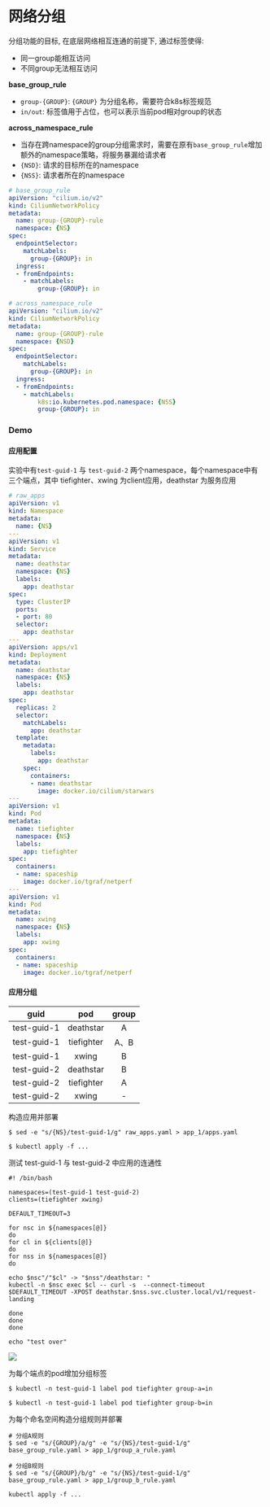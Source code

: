 # 网络分组

分组功能的目标, 在底层网络相互连通的前提下, 通过标签使得: 
- 同一group能相互访问
- 不同group无法相互访问

**base_group_rule**
- `group-{GROUP}`: `{GROUP}` 为分组名称，需要符合k8s标签规范
- `in/out`: 标签值用于占位，也可以表示当前pod相对group的状态

**across_namespace_rule**
- 当存在跨namespace的group分组需求时，需要在原有`base_group_rule`增加额外的namespace策略，将服务暴漏给请求者
- `{NSD}`: 请求的目标所在的namespace
- `{NSS}`: 请求者所在的namespace

```yaml
# base_group_rule
apiVersion: "cilium.io/v2"
kind: CiliumNetworkPolicy
metadata:
  name: group-{GROUP}-rule
  namespace: {NS}
spec:
  endpointSelector:
    matchLabels:
      group-{GROUP}: in
  ingress:
  - fromEndpoints:
    - matchLabels:
        group-{GROUP}: in

# across_namespace_rule
apiVersion: "cilium.io/v2"
kind: CiliumNetworkPolicy
metadata:
  name: group-{GROUP}-rule
  namespace: {NSD}
spec:
  endpointSelector:
    matchLabels:
      group-{GROUP}: in
  ingress:
  - fromEndpoints:
    - matchLabels:
        k8s:io.kubernetes.pod.namespace: {NSS}
        group-{GROUP}: in
```

### Demo

#### 应用配置

实验中有`test-guid-1` 与 `test-guid-2` 两个namespace，每个namespace中有三个端点，其中 tiefighter、xwing 为client应用，deathstar 为服务应用

```yaml
# raw_apps
apiVersion: v1
kind: Namespace
metadata:
  name: {NS}
---
apiVersion: v1
kind: Service
metadata:
  name: deathstar
  namespace: {NS}
  labels:
    app: deathstar
spec:
  type: ClusterIP
  ports:
  - port: 80
  selector:
    app: deathstar
---
apiVersion: apps/v1
kind: Deployment
metadata:
  name: deathstar
  namespace: {NS}
  labels:
    app: deathstar
spec:
  replicas: 2
  selector:
    matchLabels:
      app: deathstar
  template:
    metadata:
      labels:
        app: deathstar
    spec:
      containers:
      - name: deathstar
        image: docker.io/cilium/starwars
---
apiVersion: v1
kind: Pod
metadata:
  name: tiefighter
  namespace: {NS}
  labels:
    app: tiefighter
spec:
  containers:
  - name: spaceship
    image: docker.io/tgraf/netperf
---
apiVersion: v1
kind: Pod
metadata:
  name: xwing
  namespace: {NS}
  labels:
    app: xwing
spec:
  containers:
  - name: spaceship
    image: docker.io/tgraf/netperf
```

#### 应用分组

|    guid     |    pod     | group |
| :---------: | :--------: | :---: |
| test-guid-1 | deathstar  |   A   |
| test-guid-1 | tiefighter | A、B  |
| test-guid-1 |   xwing    |   B   |
| test-guid-2 | deathstar  |   B   |
| test-guid-2 | tiefighter |   A   |
| test-guid-2 |   xwing    |   -   |

构造应用并部署

```shell
$ sed -e "s/{NS}/test-guid-1/g" raw_apps.yaml > app_1/apps.yaml

$ kubectl apply -f ...
```

测试 test-guid-1 与 test-guid-2 中应用的连通性

```shell
#! /bin/bash

namespaces=(test-guid-1 test-guid-2)
clients=(tiefighter xwing)

DEFAULT_TIMEOUT=3

for nsc in ${namespaces[@]}
do
for cl in ${clients[@]}
do
for nss in ${namespaces[@]}
do

echo $nsc"/"$cl" -> "$nss"/deathstar: "
kubectl -n $nsc exec $cl -- curl -s  --connect-timeout $DEFAULT_TIMEOUT -XPOST deathstar.$nss.svc.cluster.local/v1/request-landing

done
done
done

echo "test over"
```

![](./img/2022-09-30-10-18-00.png)


为每个端点的pod增加分组标签

```shell
$ kubectl -n test-guid-1 label pod tiefighter group-a=in

$ kubectl -n test-guid-1 label pod tiefighter group-b=in
```

为每个命名空间构造分组规则并部署

```shell
# 分组A规则
$ sed -e "s/{GROUP}/a/g" -e "s/{NS}/test-guid-1/g" base_group_rule.yaml > app_1/group_a_rule.yaml

# 分组B规则
$ sed -e "s/{GROUP}/b/g" -e "s/{NS}/test-guid-1/g" base_group_rule.yaml > app_1/group_b_rule.yaml

kubectl apply -f ...
```